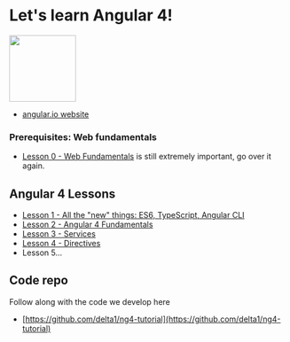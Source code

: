 # Let's learn Angular 4!
<a href="https://angular.io"><img src="https://angular.io/assets/images/logos/angular/angular.svg" width="120"></a>

- [angular.io website](https://angular.io)

### Prerequisites: Web fundamentals 
- [Lesson 0 - Web Fundamentals](https://github.com/delta1/learn-angular1/blob/master/Lesson0/index.md) is still extremely important, go over it again. 

## Angular 4 Lessons
- [Lesson 1 - All the "new" things: ES6, TypeScript, Angular CLI](Lesson1/index.md)
- [Lesson 2 - Angular 4 Fundamentals](Lesson2/index.md)
- [Lesson 3 - Services](Lesson3/index.md) 
- [Lesson 4 - Directives](Lesson4/index.md)
- Lesson 5...

## Code repo
Follow along with the code we develop here
- [https://github.com/delta1/ng4-tutorial](https://github.com/delta1/ng4-tutorial) 

